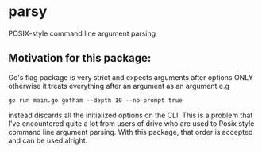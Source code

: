 # parsy
POSIX-style command line argument parsing

## Motivation for this package:
Go's flag package is very strict and expects arguments after options ONLY
otherwise it treats everything after an argument as an argument e.g
```shell
go run main.go gotham --depth 10 --no-prompt true
```

instead discards all the initialized options on the CLI. This is a problem
that I've encountered quite a lot from users of drive who are used to Posix
style command line argument parsing.
With this package, that order is accepted and can be used alright.
